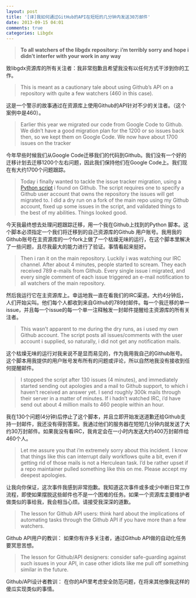 ```yaml
---
layout: post
title: '[译]我如何通过GitHub的API在短短的几分钟内发送30万邮件'
date: 2013-09-15 04:01
comments: true
categories: Libgdx
---
```

> **To all watchers of the libgdx repository: i’m terribly sorry and hope i didn’t interfer with your work in any way**

致libgdx资源库的所有关注者：我非常抱歉且希望我没有以任何方式干涉到你的工作。

> This is meant as a cautionary tale about using Github’s API on a repository with quite a few watchers (460 in this case).

这是一个警示的故事通过在资源库上使用Github的API针对不少的关注者。（这个案例中是460）。

> Earlier this year we migrated our code from Google Code to Github. We didn’t have a good migration plan for the 1200 or so issues back then, so we kept them on Google Code. We now have about 1700 issues on the tracker

今年早些时候我们从Google Code迁移我们的代码到Github。我们没有一个好的迁移计划去迁移1200个左右问题，因此我们保持他们在Google Code上。我们现在有大约1700个问题跟踪。

> Today i finally wanted to tackle the issue tracker migration, using a [Python script](https://github.com/tgoyne/google-code-issues-migrator) i found on Github. The script requires one to specify a Github user account that owns the repository the issues will get migrated to. I did a dry run on a fork of the main repo using my Github account, fixed up some issues in the script, and validated things to the best of my abilities. Things looked good.

今天我最终想去处理问题跟踪迁移，用一个我在Github上找到的Python 脚本。这个脚本必须指定一个我们将迁移到的自己资源库的Github 用户账号。我用我的Github账号在主资源库的一个fork上做了一个枯燥无味的运行，在这个脚本里解决了一些问题，且尽我最大的能力进行了验证。事情看起来挺好。

> Then i ran it on the main repository. Luckily i was watching our IRC channel. After about 4 minutes, people started to scream. They each received 789 e-mails from Github. Every single issue i migrated, and every single comment of each issue triggered an e-mail notification to all watchers of the main repository.

然后我运行它在主资源库上。幸运地我一直在看我们的IRC渠道。大约4分钟后，人们开始尖叫。他们每个人都收到来自Github的789封邮件。每一个我迁移的单一issue，并且每一个issue的每一个单一注释触发一封邮件提醒给主资源库的所有关注者。

> This wasn’t apparent to me during the dry runs, as i used my own Github account. The script posts all issues/comments with the user account i supplied, so naturally, i did not get any notification mails.

这个枯燥无味的运行对我来说不是显而易见的，作为我用我自己的Github账号。这个脚本用我提供的用户账号发布所有的问题或评论，所以自然地我没有接收到任何提醒邮件。

> I stopped the script after 130 issues (4 minutes), and immediately started sending out apologies and a mail to Github support, to which i haven’t received an answer yet. I send roughly 300k mails through their server in a matter of minutes. If i hadn’t watched IRC, i’d have send out about 4 million mails to 460 people within an hour.

我在130个问题(4分钟)后停止了这个脚本，并且立即开始发送道歉还给Github支持一封邮件，我还没有得到答案。我通过他们的服务器在短短几分钟内就发送了大约30万封邮件。如果我没有看IRC，我肯定会在一小时内发送大约400万封邮件给460个人。

<!--more-->
> Let me assure you that i’m extremely sorry about this incident. I know that things like this can interrupt daily workflows quite a bit, even if getting rid of those mails is not a Herculean task. I’d be rather upset if a repo maintainer pulled something like this on me. Please accept my deepest apologies.

让我向你保证，这次事件我感到非常抱歉。我知道这次事件或多或少中断日常工作流程，即使如果摆脱这些邮件也不是一个困难的任务。如果一个资源库主要维护者做类似的事给我，我会相当心烦。请接受我深深的道歉。

> The lesson for Github API users: think hard about the implications of automating tasks through the Github API if you have more than a few watchers.

Github API用户的教训： 如果你有许多关注者，通过Github API做的自动化任务要冥思苦想。

> The lesson for Github/API designers: consider safe-guarding against such issues in your API, in case other idiots like me pull off something similar in the future.

Github/API设计者教训： 在你的API里考虑安全防范问题，在将来其他像我这样的傻瓜实现类似的事情。
